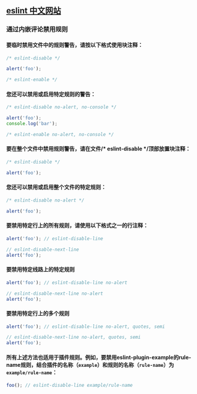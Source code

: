 ## [eslint 中文网站](https://cn.eslint.org/ '跳转地址')
### 通过内嵌评论禁用规则
#### 要临时禁用文件中的规则警告，请按以下格式使用块注释：
```javascript
/* eslint-disable */

alert('foo');

/* eslint-enable */
```
#### 您还可以禁用或启用特定规则的警告：
```javascript
/* eslint-disable no-alert, no-console */

alert('foo');
console.log('bar');

/* eslint-enable no-alert, no-console */
```
#### 要在整个文件中禁用规则警告，请在文件/* eslint-disable */顶部放置块注释：
```javascript
/* eslint-disable */

alert('foo');
```
#### 您还可以禁用或启用整个文件的特定规则：
```javascript
/* eslint-disable no-alert */

alert('foo');
```
#### 要禁用特定行上的所有规则，请使用以下格式之一的行注释：
```javascript
alert('foo'); // eslint-disable-line

// eslint-disable-next-line
alert('foo');
```
#### 要禁用特定线路上的特定规则
```javascript
alert('foo'); // eslint-disable-line no-alert

// eslint-disable-next-line no-alert
alert('foo');
```
#### 要禁用特定行上的多个规则
```javascript
alert('foo'); // eslint-disable-line no-alert, quotes, semi

// eslint-disable-next-line no-alert, quotes, semi
alert('foo');
```
#### 所有上述方法也适用于插件规则。例如，要禁用eslint-plugin-example的rule-name规则，结合插件的名称（`example`）和规则的名称（`rule-name`）为`example/rule-name`：
```javascript
foo(); // eslint-disable-line example/rule-name
```
